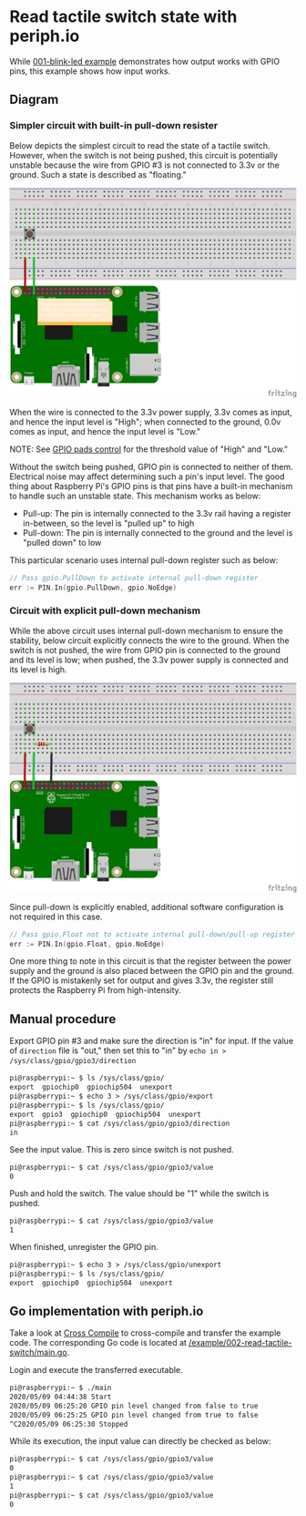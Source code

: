 # Read tactile switch state with periph.io
While [001-blink-led example](https://github.com/oklahomer/go-raspi-training/blob/master/example/001-blink-led/README.md)
demonstrates how output works with GPIO pins, this example shows how input works.

## Diagram
### Simpler circuit with built-in pull-down resister
Below depicts the simplest circuit to read the state of a tactile switch.
However, when the switch is not being pushed, this circuit is potentially unstable because the wire from GPIO #3 is not connected to 3.3v or the ground.
Such a state is described as "floating."

![](https://raw.githubusercontent.com/oklahomer/go-raspi-training/master/example/002-read-tactile-switch/img/diagram_internal_pulldown.png)

When the wire is connected to the 3.3v power supply, 3.3v comes as input, and hence the input level is "High";
when connected to the ground, 0.0v comes as input, and hence the input level is "Low."

NOTE: See [GPIO pads control](https://www.raspberrypi.org/documentation/hardware/raspberrypi/gpio/gpio_pads_control.md) for the threshold value of "High" and "Low."

Without the switch being pushed, GPIO pin is connected to neither of them.
Electrical noise may affect determining such a pin's input level.
The good thing about Raspberry Pi's GPIO pins is that pins have a built-in mechanism to handle such an unstable state.
This mechanism works as below:
- Pull-up: The pin is internally connected to the 3.3v rail having a register in-between, so the level is "pulled up" to high
- Pull-down: The pin is internally connected to the ground and the level is "pulled down" to low

This particular scenario uses internal pull-down register such as below:
```go
// Pass gpio.PullDown to activate internal pull-down register
err := PIN.In(gpio.PullDown, gpio.NoEdge)
```

### Circuit with explicit pull-down mechanism
While the above circuit uses internal pull-down mechanism to ensure the stability, below circuit explicitly connects the wire to the ground.
When the switch is not pushed, the wire from GPIO pin is connected to the ground and its level is low;
when pushed, the 3.3v power supply is connected and its level is high.


![](https://raw.githubusercontent.com/oklahomer/go-raspi-training/master/example/002-read-tactile-switch/img/diagram_external_pulldown.png)

Since pull-down is explicitly enabled, additional software configuration is not required in this case.

```go
// Pass gpio.Float not to activate internal pull-down/pull-up register
err := PIN.In(gpio.Float, gpio.NoEdge)
```

One more thing to note in this circuit is that the register between the power supply and the ground is also placed between the GPIO pin and the ground.
If the GPIO is mistakenly set for output and gives 3.3v, the register still protects the Raspberry Pi from high-intensity.

## Manual procedure

Export GPIO pin #3 and make sure the direction is "in" for input.
If the value of `direction` file is "out," then set this to "in" by `echo in > /sys/class/gpio/gpio3/direction`
```
pi@raspberrypi:~ $ ls /sys/class/gpio/
export  gpiochip0  gpiochip504  unexport
pi@raspberrypi:~ $ echo 3 > /sys/class/gpio/export
pi@raspberrypi:~ $ ls /sys/class/gpio/
export  gpio3  gpiochip0  gpiochip504  unexport
pi@raspberrypi:~ $ cat /sys/class/gpio/gpio3/direction 
in
```

See the input value.
This is zero since switch is not pushed.
```
pi@raspberrypi:~ $ cat /sys/class/gpio/gpio3/value 
0
```

Push and hold the switch.
The value should be "1" while the switch is pushed.
```
pi@raspberrypi:~ $ cat /sys/class/gpio/gpio3/value 
1
```


When finished, unregister the GPIO pin.
```
pi@raspberrypi:~ $ echo 3 > /sys/class/gpio/unexport
pi@raspberrypi:~ $ ls /sys/class/gpio/
export  gpiochip0  gpiochip504  unexport
```

## Go implementation with periph.io
Take a look at [Cross Compile](https://github.com/oklahomer/go-raspi-training/#cross-compile) to cross-compile and transfer the example code.
The corresponding Go code is located at [/example/002-read-tactile-switch/main.go](https://github.com/oklahomer/go-raspi-training/blob/master/example/002-read-tactile-switch/main.go).

Login and execute the transferred executable.
```
pi@raspberrypi:~ $ ./main 
2020/05/09 04:44:38 Start
2020/05/09 06:25:20 GPIO pin level changed from false to true
2020/05/09 06:25:25 GPIO pin level changed from true to false
^C2020/05/09 06:25:30 Stopped
```

While its execution, the input value can directly be checked as below:
```
pi@raspberrypi:~ $ cat /sys/class/gpio/gpio3/value 
0
pi@raspberrypi:~ $ cat /sys/class/gpio/gpio3/value 
1
pi@raspberrypi:~ $ cat /sys/class/gpio/gpio3/value 
0
```
